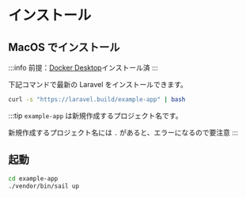---
---

# インストール

## MacOS でインストール
:::info
前提：[Docker Desktop](https://www.docker.com/products/docker-desktop/)インストール済
:::

下記コマンドで最新の Laravel をインストールできます。
```bash
curl -s "https://laravel.build/example-app" | bash
```

:::tip
`example-app` は新規作成するプロジェクト名です。

新規作成するプロジェクト名には `.` があると、エラーになるので要注意
:::

## 起動
```bash
cd example-app
./vendor/bin/sail up
```